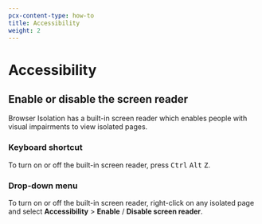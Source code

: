 ```yaml
---
pcx-content-type: how-to
title: Accessibility
weight: 2
---
```


# Accessibility

## Enable or disable the screen reader

Browser Isolation has a built-in screen reader which enables people with visual impairments to view isolated pages.

### Keyboard shortcut

To turn on or off the built-in screen reader, press <kbd>Ctrl</kbd> <kbd>Alt</kbd> <kbd>Z</kbd>.

### Drop-down menu

To turn on or off the built-in screen reader, right-click on any isolated page and select **Accessibility** > **Enable** / **Disable screen reader**.
